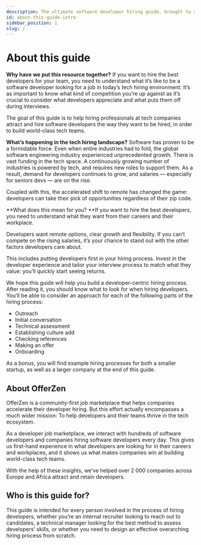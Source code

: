 ```yaml
---
description: The ultimate software developer hiring guide, brought to you by OfferZen.
id: about-this-guide-intro
sidebar_position: 1
slug: /
---
```

# About this guide

**Why have we put this resource together?** If you want to hire the best developers for your team, you need to understand what it’s like to be a software developer looking for a job in today’s tech hiring environment: It’s as important to know what kind of competition you’re up against as it’s crucial to consider what developers appreciate and what puts them off during interviews. 

The goal of this guide is to help hiring professionals at tech companies attract and hire software developers the way they want to be hired, in order to build world-class tech teams.

**What’s happening in the tech hiring landscape?** Software has proven to be a formidable force. Even when entire industries had to fold, the global software engineering industry experienced unprecedented growth. There is vast funding in the tech space. A continuously growing number of industries is powered by tech, and requires new roles to support them. As a result, demand for developers continues to grow, and salaries — especially for seniors devs — are on the rise.

Coupled with this, the accelerated shift to remote has changed the game: developers can take their pick of opportunities regardless of their zip code. 

**What does this mean for you? **If you want to hire the best developers, you need to understand what they want from their careers and their workplace. 

Developers want remote options, clear growth and flexibility. If you can’t compete on the rising salaries, it’s your chance to stand out with the other factors developers care about. 

This includes putting developers first in your hiring process. Invest in the developer experience and tailor your interview process to match what they value: you’ll quickly start seeing returns. 

We hope this guide will help you build a developer-centric hiring process. After reading it, you should know what to look for when hiring developers. You’ll be able to consider an approach for each of the following parts of the hiring process:

* Outreach
* Initial conversation
* Technical assessment 
* Establishing culture add
* Checking references
* Making an offer
* Onboarding

As a bonus, you will find example hiring processes for both a smaller startup, as well as a larger company at the end of this guide. 

## About OfferZen

OfferZen is a community-first job marketplace that helps companies accelerate their developer hiring. But this effort actually encompasses a much wider mission: To help developers and their teams thrive in the tech ecosystem. 

As a developer job marketplace, we interact with hundreds of software developers and companies hiring software developers every day. This gives us first-hand experience in what developers are looking for in their careers and workplaces, and it shows us what makes companies win at building world-class tech teams. 

With the help of these insights, we’ve helped over 2 000 companies across Europe and Africa attract and retain developers. 

## Who is this guide for?

This guide is intended for every person involved in the process of hiring developers, whether you’re an internal recruiter looking to reach out to candidates, a technical manager looking for the best method to assess developers’ skills, or whether you need to design an effective overarching hiring process from scratch.
